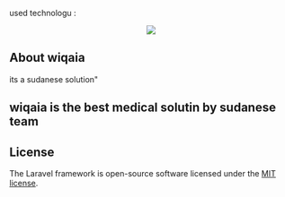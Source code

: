 used technologu :<p align="center"><img src="https://laravel.com/assets/img/components/logo-laravel.svg"></p>



## About wiqaia 

its a sudanese solution"

## wiqaia is the best medical solutin by sudanese team  


## License

The Laravel framework is open-source software licensed under the [MIT license](https://wiqaia.org).
